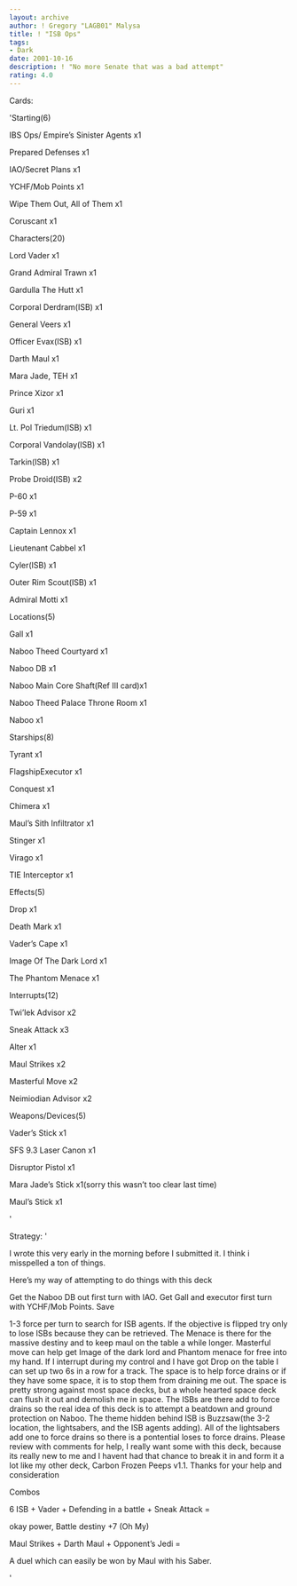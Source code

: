 ```yaml
---
layout: archive
author: ! Gregory "LAGB01" Malysa
title: ! "ISB Ops"
tags:
- Dark
date: 2001-10-16
description: ! "No more Senate that was a bad attempt"
rating: 4.0
---
```

Cards: 

'Starting(6)

IBS Ops/ Empire&#8217;s Sinister Agents x1

Prepared Defenses x1

IAO/Secret Plans x1

YCHF/Mob Points x1

Wipe Them Out, All of Them x1

Coruscant x1


Characters(20)

Lord Vader x1

Grand Admiral Trawn x1

Gardulla The Hutt x1

Corporal Derdram(ISB) x1

General Veers x1

Officer Evax(ISB) x1

Darth Maul x1

Mara Jade, TEH x1

Prince Xizor x1

Guri x1

Lt. Pol Triedum(ISB) x1

Corporal Vandolay(ISB) x1

Tarkin(ISB) x1

Probe Droid(ISB) x2

P-60 x1

P-59 x1

Captain Lennox x1

Lieutenant Cabbel x1

Cyler(ISB) x1

Outer Rim Scout(ISB) x1

Admiral Motti x1


Locations(5)

Gall x1

Naboo  Theed Courtyard x1

Naboo  DB x1

Naboo  Main Core Shaft(Ref III card)x1

Naboo Theed Palace Throne Room x1

Naboo x1


Starships(8)

Tyrant x1

FlagshipExecutor x1

Conquest x1

Chimera x1

Maul&#8217;s Sith Infiltrator x1

Stinger x1

Virago x1

TIE Interceptor x1


Effects(5)

Drop x1

Death Mark x1

Vader&#8217;s Cape x1

Image Of The Dark Lord x1

The Phantom Menace x1


Interrupts(12)

Twi&#8217;lek Advisor x2

Sneak Attack x3

Alter x1

Maul Strikes x2

Masterful Move x2

Neimiodian Advisor x2


Weapons/Devices(5)

Vader&#8217;s Stick x1

SFS 9.3 Laser Canon x1

Disruptor Pistol x1

Mara Jade&#8217;s Stick x1(sorry this wasn&#8217;t too clear last time)

Maul&#8217;s Stick x1

'

Strategy: '

I wrote this very early in the morning before I submitted it. I think i misspelled a ton of things.

Here’s my way of attempting to do things with this deck

Get the Naboo DB out first turn with IAO. Get Gall and executor first turn with YCHF/Mob Points. Save 

1-3 force per turn to search for ISB agents. If the objective is flipped try only to lose ISBs because they can be retrieved. The Menace is there for the massive destiny and to keep maul on the table a while longer. Masterful move can help get Image of the dark lord and Phantom menace for free into my hand. If I interrupt during my control and I have got Drop on the table I can set up two 6s in a row for a track. The space is to help force drains or if they have some space, it is to stop them from draining me out. The space is pretty strong against most space decks, but a whole hearted space deck can flush it out and demolish me in space. The ISBs are there add to force drains so the real idea of this deck is to attempt a beatdown and ground protection on Naboo. The theme hidden behind ISB is Buzzsaw(the 3-2 location, the lightsabers, and the ISB agents adding). All of the lightsabers add one to force drains so there is a pontential loses to force drains. Please review with comments for help, I really want some with this deck, because its really new to me and I havent had that chance to break it in and form it a lot like my other deck, Carbon Frozen Peeps v1.1. Thanks for your help and consideration


Combos

6 ISB + Vader + Defending in a battle + Sneak Attack = 

okay power, Battle destiny +7 (Oh My)


Maul Strikes + Darth Maul + Opponent’s Jedi = 

A duel which can easily be won by Maul with his Saber.

'